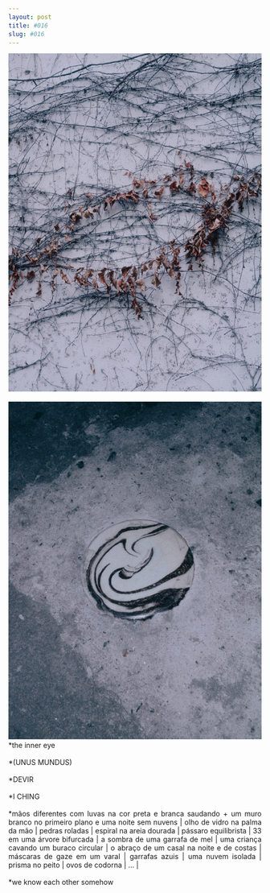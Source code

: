 ```yaml
---
layout: post
title: #016
slug: #016
---
```


<p class="description" style="text-align: justify;">
<img src="/assets/danilo-luna-snapshots-11.jpg" />
<br>
<br>
<img src="/assets/danilo-luna-snapshots-10.jpg" />  
*the inner eye
<br>
<br>
*(UNUS MUNDUS)
<br>
<br>
*DEVIR
<br>
<br>
*I CHING
<br>
<br>
*mãos diferentes com luvas na cor preta e branca saudando + um muro branco no primeiro plano e uma noite sem nuvens | olho de vidro na palma da mão | pedras roladas | espiral na areia dourada | pássaro equilibrista | 33 em uma árvore bifurcada | a sombra de uma garrafa de mel | uma criança cavando um buraco circular | o abraço de um casal na noite e de costas | máscaras de gaze em um varal | garrafas azuis | uma nuvem isolada | prisma no peito | ovos de codorna | ... | 
<br>
<br>
*we know each other somehow
